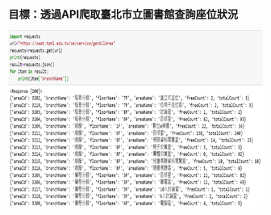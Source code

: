 目標：透過API爬取臺北市立圖書館查詢座位狀況
------------------------------------------------

<img src="https://github.com/tank11110/young/blob/master/API/%E5%9C%96%E7%89%87/TG1.jpg" height="350" width="600">
